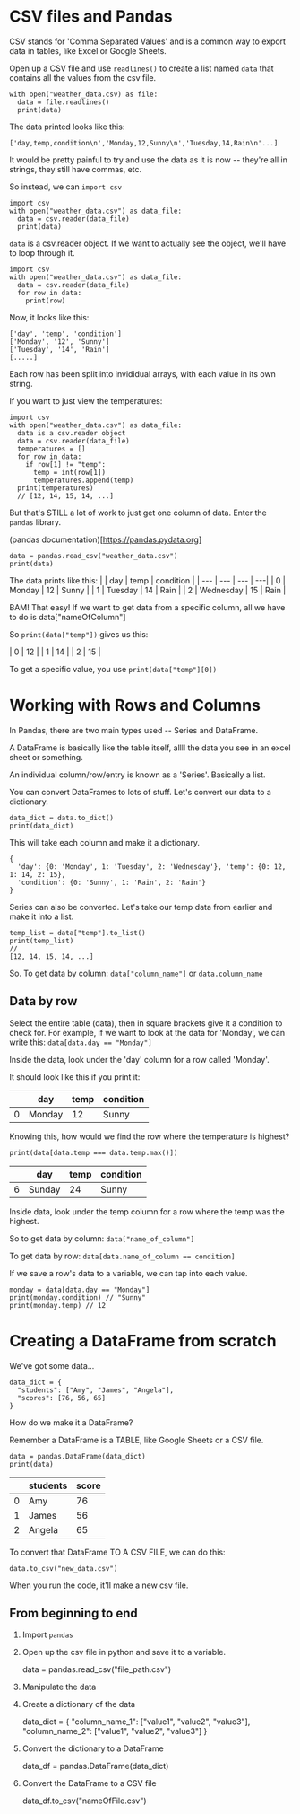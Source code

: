 # CSV files and Pandas

CSV stands for 'Comma Separated Values' and is a common way to export data in tables, like Excel or Google Sheets. 

Open up a CSV file and use `readlines()` to create a list named `data` that contains all the values from the csv file. 

    with open("weather_data.csv) as file: 
      data = file.readlines()
      print(data)

The data printed looks like this: 

    ['day,temp,condition\n','Monday,12,Sunny\n','Tuesday,14,Rain\n'...]

It would be pretty painful to try and use the data as it is now -- they're all in strings, they still have commas, etc. 

So instead, we can `import csv`

    import csv
    with open("weather_data.csv") as data_file:
      data = csv.reader(data_file)
      print(data)

`data` is a csv.reader object. If we want to actually see the object, we'll have to loop through it. 

    import csv
    with open("weather_data.csv") as data_file: 
      data = csv.reader(data_file)
      for row in data: 
        print(row)

Now, it looks like this: 

    ['day', 'temp', 'condition']
    ['Monday', '12', 'Sunny']
    ['Tuesday', '14', 'Rain']
    [.....]

Each row has been split into invididual arrays, with each value in its own string.

If you want to just view the temperatures: 

    import csv
    with open("weather_data.csv") as data_file:
      data is a csv.reader object
      data = csv.reader(data_file)
      temperatures = []
      for row in data:
        if row[1] != "temp":
          temp = int(row[1])
          temperatures.append(temp)
      print(temperatures)
      // [12, 14, 15, 14, ...]

But that's STILL a lot of work to just get one column of data. Enter the `pandas` library.

(pandas documentation)[https://pandas.pydata.org]

    data = pandas.read_csv("weather_data.csv")
    print(data)

The data prints like this: 
| | day | temp | condition | 
| --- | --- | --- | ---|
| 0 | Monday | 12 | Sunny |
| 1 | Tuesday | 14 | Rain |
| 2 | Wednesday | 15 | Rain |

BAM! That easy! If we want to get data from a specific column, all we have to do is data["nameOfColumn"]

So `print(data["temp"])` gives us this: 

| 0 | 12 | 
| 1 | 14 | 
| 2 | 15 |

To get a specific value, you use `print(data["temp"][0])`

# Working with Rows and Columns
In Pandas, there are two main types used -- Series and DataFrame. 

A DataFrame is basically like the table itself, allll the data you see in an excel sheet or something. 

An individual column/row/entry is known as a 'Series'. Basically a list. 

You can convert DataFrames to lots of stuff. Let's convert our data to a dictionary. 

    data_dict = data.to_dict()
    print(data_dict)

This will take each column and make it a dictionary. 

    {
      'day': {0: 'Monday', 1: 'Tuesday', 2: 'Wednesday'}, 'temp': {0: 12, 1: 14, 2: 15}, 
      'condition': {0: 'Sunny', 1: 'Rain', 2: 'Rain'}
    }

Series can also be converted. Let's take our temp data from earlier and make it into a list.

    temp_list = data["temp"].to_list()
    print(temp_list)
    //
    [12, 14, 15, 14, ...]

So. To get data by column: `data["column_name"]` or `data.column_name`

## Data by row
Select the entire table (data), then in square brackets give it a condition to check for. For example, if we want to look at the data for 'Monday', we can write this: `data[data.day == "Monday"]`

Inside the data, look under the 'day' column for a row called 'Monday'.

It should look like this if you print it: 

| | day | temp | condition | 
| --- | --- | --- | ---|
| 0 | Monday | 12 | Sunny |

Knowing this, how would we find the row where the temperature is highest? 

`print(data[data.temp === data.temp.max()])`

| | day | temp | condition | 
| --- | --- | --- | ---|
| 6 | Sunday | 24 | Sunny |

Inside data, look under the temp column for a row where the temp was the highest. 

So to get data by column: `data["name_of_column"]`

To get data by row: `data[data.name_of_column == condition]`

If we save a row's data to a variable, we can tap into each value.

    monday = data[data.day == "Monday"]
    print(monday.condition) // "Sunny"
    print(monday.temp) // 12

# Creating a DataFrame from scratch
We've got some data...

    data_dict = {
      "students": ["Amy", "James", "Angela"],
      "scores": [76, 56, 65]
    }

How do we make it a DataFrame? 

Remember a DataFrame is a TABLE, like Google Sheets or a CSV file. 

    data = pandas.DataFrame(data_dict)
    print(data)

| | students | score | 
| --- | --- | --- | 
| 0 | Amy |76 | 
| 1 | James | 56 |
| 2 | Angela | 65 |

To convert that DataFrame TO A CSV FILE, we can do this: 

    data.to_csv("new_data.csv")

When you run the code, it'll make a new csv file. 

## From beginning to end 
1. Import `pandas`
2. Open up the csv file in python and save it to a variable.

    data = pandas.read_csv("file_path.csv")

3. Manipulate the data 
4. Create a dictionary of the data

    data_dict = {
      "column_name_1": ["value1", "value2", "value3"],
      "column_name_2": ["value1", "value2", "value3"]
    }

5. Convert the dictionary to a DataFrame

    data_df = pandas.DataFrame(data_dict)

6. Convert the DataFrame to a CSV file

    data_df.to_csv("nameOfFile.csv")